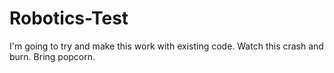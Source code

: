 # Robotics-Test
I'm going to try and make this work with existing code. Watch this crash and burn. Bring popcorn.
